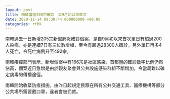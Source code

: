 ```yaml
---
layout: post
title: 南韓增逾200宗確診　自9月初以來首次
date: 2020-11-14 09:30:44.000000000 +08:00
categories: rthk
---
```


南韓過去一日新增205宗新型肺炎確診個案，是自9月初以來首次單日有超過200人染病，亦是連續7日有三位數增幅，至今有超過28300人確診，另外單日再多4人死亡，令死亡病例升至492宗。

南韓疾控部門表示，新增個案中有166宗是社區感染，首都圈的確診數字比例仍然佔高，個案近日急增是由於親友聚會與公共設施感染群組不斷增加，令當局難以確定病毒的傳播途徑。

南韓開始收緊防疫措施，由昨日起規定民眾在所有公共交通工具、醫療機構等部分公共場所需要戴口罩，違者會被罰款。
